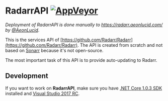 RadarrAPI [![AppVeyor](https://img.shields.io/appveyor/ci/AeonLucid/radarrapi-bahv9/master.svg?maxAge=60&style=flat-square)](https://ci.appveyor.com/project/AeonLucid/radarrapi-bahv9)
===================

*Deployment of RadarrAPI is done manually to https://radarr.aeonlucid.com/ by [@AeonLucid](https://github.com/AeonLucid)*.

This is the services API of [https://github.com/Radarr/Radarr](https://github.com/Radarr/Radarr). The API is created from scratch and not based on [Sonarr](https://github.com/Sonarr) because it's not open-source.

The most important task of this API is to provide auto-updating to Radarr.

## Development

If you want to work on **RadarrAPI**, make sure you have [.NET Core 1.0.3 SDK](https://www.microsoft.com/net/download/core) installed and [Visual Studio 2017 RC](https://www.visualstudio.com/vs/visual-studio-2017-rc/).
